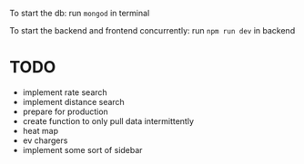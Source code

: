To start the db:
run ```mongod``` in terminal

To start the backend and frontend concurrently:
run ```npm run dev``` in backend

# TODO

* implement rate search
* implement distance search
* prepare for production
* create function to only pull data intermittently
* heat map
* ev chargers
* implement some sort of sidebar 
